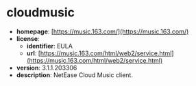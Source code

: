 # cloudmusic

- **homepage**: [https://music.163.com/](https://music.163.com/)
- **license**:
  - **identifier**: EULA
  - **url**: [https://music.163.com/html/web2/service.html](https://music.163.com/html/web2/service.html)
- **version**: 3.1.1.203306
- **description**: NetEase Cloud Music client.


